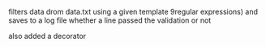 filters data drom data.txt using a given template 9regular expressions) and saves to a log file whether a line passed the validation or not

also added a decorator
